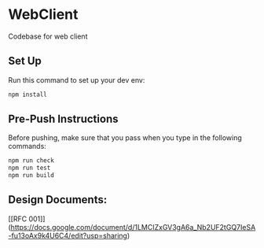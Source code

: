 # WebClient
Codebase for web client

## Set Up

Run this command to set up your dev env:

```sh
npm install
```

## Pre-Push Instructions

Before pushing, make sure that you pass when you type in the following commands:

```sh
npm run check
npm run test
npm run build
```

## Design Documents:

[\[RFC 001\]] (https://docs.google.com/document/d/1LMCIZxGV3gA6a_Nb2UF2tGQ7IeSA-fu13oAx9k4U6C4/edit?usp=sharing)

